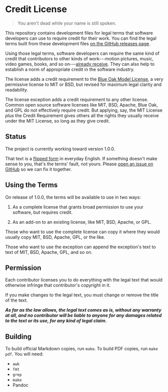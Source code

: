 # Credit License

> You aren't dead while your name is still spoken.

This repository contains development files for legal terms that software developers can use to require credit for their work.  You can find the legal terms built from these development files [on the GitHub releases page](https://github.com/creditstxt/credit-license/releases).

Using those legal terms, software developers can require the same kind of credit that contributors to other kinds of work---motion pictures, music, video games, books, and so on---[already receive](./conventions.md).  They can also help to establish a norm of appropriate credit in the software industry.

The license adds a credit requirement to the [Blue Oak Model License](https://blueoakcouncil.org/license/1.0.0), a very permissive license to MIT or BSD, but revised for maximum legal clarity and readability.

The license exception adds a credit requirement to any other license.  Common open source software licenses like MIT, BSD, Apache, Blue Oak, and GPL do not effectively require credit.  But applying, say, the MIT License _plus_ the Credit Requirement gives others all the rights they usually receive under the MIT License, so long as they give credit.

## Status

The project is currently working toward version 1.0.0.

That text is a [flipped form](https://flippedform.com/) in everyday English.  If something doesn't make sense to you, that's the terms' fault, not yours.  Please [open an issue on GitHub](https://github.com/creditstxt/credit-license/issues/new) so we can fix it together.

## Using the Terms

On release of 1.0.0, the terms will be available to use in two ways:

1.  As a complete license that grants broad permission to use your software, but requires credit.

2.  As an add-on to an existing license, like MIT, BSD, Apache, or GPL.

Those who want to use the complete license can copy it where they would usually copy MIT, BSD, Apache, GPL, or the like.

Those who want to use the exception can append the exception's text to text of MIT, BSD, Apache, GPL, and so on.

## Permission

Each contributor licenses you to do everything with the legal text that would otherwise infringe that contributor's copyright in it.

If you make changes to the legal text, you must change or remove the title of the text.

***As far as the law allows, the legal text comes as is, without any warranty at all, and no contributor will be liable to anyone for any damages related to the text or its use, for any kind of legal claim.***

## Building

To build official Markdown copies, run `make`.  To build PDF copies, run `make pdf`.  You will need:

- `awk`
- `fmt`
- `grep`
- `make`
- Pandoc
